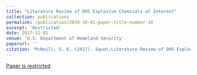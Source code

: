 ```yaml
---
title: "Literature Review of DHS Explosive Chemicals of Interest"
collection: publications
permalink: /publication/2010-10-01-paper-title-number-10
excerpt: 'Restricted'
date: 2017-12-01
venue: 'U.S. Department of Homeland Security'
paperurl: ''
citation: 'McNeill, S. K. (2017). &quot;Literature Review of DHS Explosive Chemicals of Interest.&quot; <i>Bureau of Alcohol, Tobacco, Firearms and Explosives</i>, National Center for Explosives Training and Research, Redstone Arsenal, AL.'
---
```

[Paper is restricted](http://www.atf.gov)